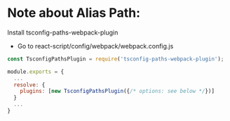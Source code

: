 # Note about Alias Path:

Install tsconfig-paths-webpack-plugin

- Go to react-script/config/webpack/webpack.config.js

```javascript
const TsconfigPathsPlugin = require('tsconfig-paths-webpack-plugin');

module.exports = {
  ...
  resolve: {
    plugins: [new TsconfigPathsPlugin({/* options: see below */})]
  }
  ...
}
```
